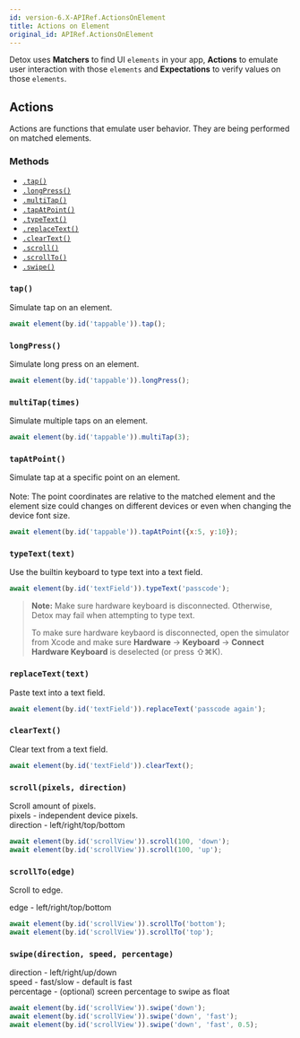 ```yaml
---
id: version-6.X-APIRef.ActionsOnElement
title: Actions on Element
original_id: APIRef.ActionsOnElement
---
```


Detox uses **Matchers** to find UI `elements` in your app, **Actions** to emulate user interaction with those `elements` and **Expectations** to verify values on those `elements`.

## Actions

Actions are functions that emulate user behavior. They are being performed on matched elements.

### Methods

* [`.tap()`](#tap)
* [`.longPress()`](#longpress)
* [`.multiTap()`](#multitaptimes)
* [`.tapAtPoint()`](#tapatpoint)
* [`.typeText()`](#typetexttext)
* [`.replaceText()`](#replacetexttext)
* [`.clearText()`](#cleartext)
* [`.scroll()`](#scrollpixels-direction)
* [`.scrollTo()`](#scrolltoedge)
* [`.swipe()`](#swipedirection-speed-percentage)

### `tap()`

Simulate tap on an element.

```js
await element(by.id('tappable')).tap();
```

### `longPress()`

Simulate long press on an element.

```js
await element(by.id('tappable')).longPress();
```

### `multiTap(times)`

Simulate multiple taps on an element.

```js
await element(by.id('tappable')).multiTap(3);
```

### `tapAtPoint()`

Simulate tap at a specific point on an element.<br><br>
Note: The point coordinates are relative to the matched element and the element size could changes on different devices or even when changing the device font size.

```js
await element(by.id('tappable')).tapAtPoint({x:5, y:10});
```

### `typeText(text)`

Use the builtin keyboard to type text into a text field.

```js
await element(by.id('textField')).typeText('passcode');
```

> **Note:** Make sure hardware keyboard is disconnected. Otherwise, Detox may fail when attempting to type text.
>
> To make sure hardware keybaord is disconnected, open the simulator from Xcode and make sure **Hardware** -> **Keyboard** -> **Connect Hardware Keyboard** is deselected (or press ⇧⌘K).

### `replaceText(text)`

Paste text into a text field.

```js
await element(by.id('textField')).replaceText('passcode again');
```

### `clearText()`

Clear text from a text field.

```js
await element(by.id('textField')).clearText();
```

### `scroll(pixels, direction)`

Scroll amount of pixels.<br>
pixels - independent device pixels.<br>
direction - left/right/top/bottom

```js
await element(by.id('scrollView')).scroll(100, 'down');
await element(by.id('scrollView')).scroll(100, 'up');
```

### `scrollTo(edge)`

Scroll to edge.

edge - left/right/top/bottom

```js
await element(by.id('scrollView')).scrollTo('bottom');
await element(by.id('scrollView')).scrollTo('top');
```

### `swipe(direction, speed, percentage)`

direction - left/right/up/down<br>
speed - fast/slow - default is fast<br>
percentage - (optional) screen percentage to swipe as float

```js
await element(by.id('scrollView')).swipe('down');
await element(by.id('scrollView')).swipe('down', 'fast');
await element(by.id('scrollView')).swipe('down', 'fast', 0.5);
```
